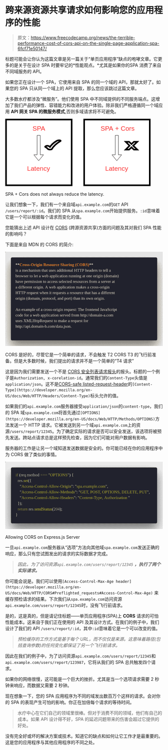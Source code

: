 # 跨来源资源共享请求如何影响您的应用程序的性能

> 原文：<https://www.freecodecamp.org/news/the-terrible-performance-cost-of-cors-api-on-the-single-page-application-spa-6fcf71e50147/>

标题可能会让你认为这篇文章是另一篇关于“单页应用程序”缺点的咆哮文章。它更多的是关于在设计 SPA 时要牢记的*性能观点。*尤其是如果你的SPA 消费了来自不同域服务的 API。

如果您正在设计一个 SPA，它使用来自 SPA 的同一个域的 API，那就太好了。如果您的 SPA 只从同一个域上的 API 提取，那么您应该跳过这篇文章。

大多数水疗都涉及“微服务”。他们使用 SPA 中不同域提供的不同服务端点。这增加了我们产品的弹性、容错能力和改进的用户体验。除非我们严格遵循同一个域应用 **API 网关 SPA 的微服务模式**,否则多域请求将不可避免。

![PcHWxtFEw5vzZI3anByzWY67x-uPCaIAOFd4](img/055b650bbdc7217464dbc6e720c25ac1.png)

SPA + Cors does not always reduce the latency.

让我们想象一下，我们有一个来自域`api.example.com`的`GET` API `/users/report/:id`。我们的 SPA 从`spa.example.com`开始提供服务。`:id`意味着它是一个可以根据每个请求而变化的值。

您能猜出上述 API 设计在 [CORS](https://developer.mozilla.org/en-US/docs/Web/HTTP/CORS) (跨源资源共享)方面的问题及其对我们 SPA 性能的影响吗？

下面是来自 MDN 的 CORS 的简介:

![xvd3slhsPc14xXUGV4GnBNqmK8PzfJIwNSHO](img/90ca9ebb27f4085938534fe5c7ae2ae6.png)

CORS 是好的，尽管它是一个简单的请求，不会触发 T2 CORS T3 的飞行前准备。但是大多数时候，我们提出的请求并不是一个简单的“T4 请求”

这是因为我们需要发送一个不是 [CORS 安全列表请求报头](https://fetch.spec.whatwg.org/#cors-safelisted-request-header)的报头。标题的一个例子是`Authorization, x-corelation-id`。通常我们的`Content-Type`头值是`application/json`。这不是[CORS-safe listed-request-header](https://fetch.spec.whatwg.org/#cors-safelisted-request-header)的`[Content-Type](https://developer.mozilla.org/en-US/docs/Web/HTTP/Headers/Content-Type)`标头允许的值。

如果我们的`api.example.com`服务器接受`application/json`的`content-type`，我们的 SPA 域`spa.example.com`将首先通过`[OPTIONS](https://developer.mozilla.org/en-US/docs/Web/HTTP/Methods/OPTIONS)`方法发送一个 HTTP 请求。它被发送到另一个域`api.example.com`上的资源`/users/report/12345`。为了确定实际的请求是否可以安全发送，该选项将被预先发送。跨站点请求总是这样预先检查，因为它们可能对用户数据有影响。

服务器的工作是让另一个域知道发送数据是安全的。你可能已经在你的应用程序中为 CORS 做了类似的事情。

![EPbbVhWxAMi9cCXNxD2x-L3qGSu5dACKlOIB](img/b5cf78c664a0a7f9062d42088dc63b23.png)

Allowing CORS on Express.js Server

一旦`api.example.com`服务器从“选项”方法向其他域`spa.example.com`发送正确的响应，那么只有您试图发出的请求的实际数据才完成。

> *因此，为了访问资源`api.example.com/users/report/12345` **，执行了两个实际请求。***

你可能会说是。我们可以使用`[Access-Control-Max-Age header](https://developer.mozilla.org/en-US/docs/Web/HTTP/CORS#Preflighted_requests#Access-Control-Max-Age)` [](https://developer.mozilla.org/en-US/docs/Web/HTTP/CORS#Preflighted_requests#Access-Control-Max-Age)来缓存预检请求的结果。下次我们从`spa.example.com`访问资源`api.example.com/users/report/12345`时，没有飞行前请求。

是的，这是真的，但是请记住标题——单页应用程序(SPA)上 **CORS** 请求的可怕性能成本。这来自于我们正在使用的 API 及其设计方式。在我们的例子中，我们设计了我们的 API `/users/report/:id`，其中`:id`意味着它是一个可以改变的值。

> *预检缓存的工作方式是基于每个 URL，而不仅仅是来源。这意味着路径(包括查询参数)的任何变化都保证了另一个飞行前请求。*

因此在我们的例子中，为了访问资源`api.example.com/users/report/12345`和`api.example.com/users/report/123987`，它将从我们的 SPA 总共触发四个请求。

如果你的网络很慢，这可能是一个巨大的挫折。尤其是当一个选项请求需要 2 秒钟来响应，而数据又需要 2 秒钟。

现在想象一下，您的 SPA 应用程序为不同的域发出数百万个这样的请求。会对你的 SPA 的表现产生可怕的影响。你正在加倍每个请求的等待时间。

> 水疗中心在它们自己的领域里很棒。但对于消费不同的领域，他们有自己的成本。如果 API 设计得不好，SPA 的延迟问题带来的伤害会超过它提供的好处。

没有完全好或坏的解决方案或技术。知道它的缺点和如何让它工作才是最重要的。这是您的应用程序与其他应用程序的不同之处。